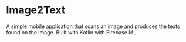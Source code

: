 # Image2Text

A simple mobile application that scans an image and produces the texts found on the image. Built with Kotlin with Firebase ML
